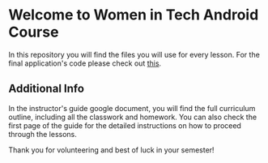 # Welcome to Women in Tech Android Course

In this repository you will find the files you will use for every lesson. For the final application's code please check out [this](https://github.com/Zina-Kamel/Android-Project-Code).

## Additional Info

In the instructor's guide google document, you will find the full curriculum outline, including all the classwork and homework. You can also check the first page of the guide for the detailed instructions on how to proceed through the lessons. 

Thank you for volunteering and best of luck in your semester! 
